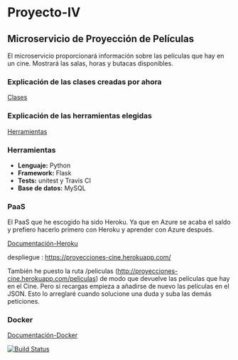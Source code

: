 # Proyecto-IV

## Microservicio de Proyección de Películas

El microservicio proporcionará información sobre las películas que hay en un cine. Mostrará las salas, horas y butacas disponibles.

### Explicación de las clases creadas por ahora
[Clases](https://tonimr.github.io/Proyecto-IV/doc/Clases)

### Explicación de las herramientas elegidas
[Herramientas](https://tonimr.github.io/Proyecto-IV/doc/Herramientas)

### Herramientas
- **Lenguaje:** Python
- **Framework:** Flask
- **Tests:** unitest y Travis CI
- **Base de datos:** MySQL

### PaaS
El PaaS que he escogido ha sido Heroku. Ya que en Azure se acaba el saldo y prefiero hacerlo primero con Heroku y aprender con Azure después.  

[Documentación-Heroku](https://github.com/toniMR/Proyecto-IV/blob/master/doc/ConfiguracionHeroku.md)  

despliegue : https://proyecciones-cine.herokuapp.com/ 

También he puesto la ruta /peliculas (http://proyecciones-cine.herokuapp.com/peliculas) de modo que devuelve las películas que hay en el Cine. Pero si recargas empieza a añadirse de nuevo las películas en el JSON. Esto lo arreglaré cuando solucione una duda y suba las demás peticiones.  


### Docker

[Documentación-Docker](https://github.com/toniMR/Proyecto-IV/blob/master/doc/ConfiguracionDocker.md)  



[![Build Status](https://travis-ci.org/toniMR/Proyecto-IV.svg?branch=master)](https://travis-ci.org/toniMR/Proyecto-IV)
